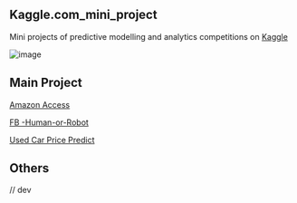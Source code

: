 ## Kaggle.com_mini_project
Mini projects of predictive modelling and analytics competitions on [Kaggle](https://www.kaggle.com/)<br>


![image](https://github.com/yennanliu/Kaggle.com_mini_project/tree/master/Amazon_access/doc/kaggle.png)


## Main Project 


[Amazon Access](https://github.com/yennanliu/Kaggle.com_mini_project/tree/master/Amazon_access)<br>

[FB -Human-or-Robot](https://github.com/yennanliu/Kaggle.com_mini_project/tree/master/Facebook-Recruiting-IV_-Human-or-Robot)<br>

[Used Car Price Predict](https://github.com/yennanliu/Kaggle.com_mini_project/tree/master/used-cars-database)<br>


## Others 

// dev 




